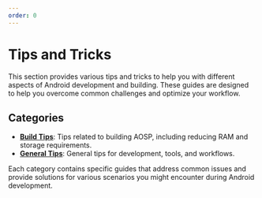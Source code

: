 ```yaml
---
order: 0
---
```


# Tips and Tricks

This section provides various tips and tricks to help you with different aspects of Android development and building. These guides are designed to help you overcome common challenges and optimize your workflow.

## Categories

- **[Build Tips](./build/introduction.md)**: Tips related to building AOSP, including reducing RAM and storage requirements.
- **[General Tips](./general/introduction.md)**: General tips for development, tools, and workflows.

Each category contains specific guides that address common issues and provide solutions for various scenarios you might encounter during Android development.
